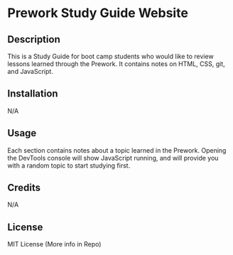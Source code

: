 # Prework Study Guide Website

## Description

This is a Study Guide for boot camp students who would like to review lessons learned through the Prework. It contains notes on HTML, CSS, git, and JavaScript.

## Installation

N/A

## Usage

Each section contains notes about a topic learned in the Prework. Opening the DevTools console will show JavaScript running, and will provide you with a random topic to start studying first.

## Credits

N/A

## License

MIT License (More info in Repo)